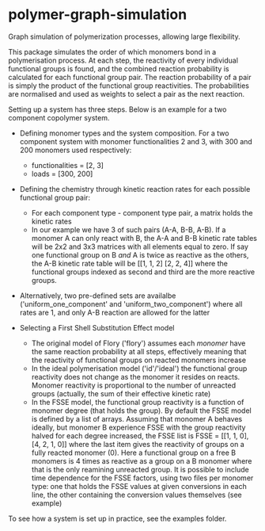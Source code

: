 # polymer-graph-simulation
Graph simulation of polymerization processes, allowing large flexibility. 

This package simulates the order of which monomers bond in a polymerisation process. At each step, the reactivity of every individual functional groups is found, and the combined reaction probability is calculated for each functional group pair. The reaction probability of a pair is simply the product of the functional group reactivities. The probabilities are normalised and used as weights to select a pair as the next reaction. 

Setting up a system has three steps. Below is an example for a two component copolymer system.

- Defining monomer types and the system composition. For a two component system with monomer functionalities 2 and 3, with 300 and 200 monomers used respectively:
  - functionalities = [2, 3]
  - loads = [300, 200]
  
- Defining the chemistry through kinetic reaction rates for each possible functional group pair:
  - For each component type - component type pair, a matrix holds the kinetic rates
  - In our example we have 3 of such pairs (A-A, B-B, A-B). If a monomer A can only react with B, the A-A and B-B kinetic rate tables will be 2x2 and 3x3 matrices with all elements equal to zero. If say one functional group on B _and_ A is twice as reactive as the others, the A-B kinetic rate table will be
  [[1, 1, 2]
   [2, 2, 4]]
 where the functional groups indexed as second and third are the more reactive groups.
 - Alternatively, two pre-defined sets are availalbe ('uniform_one_component' and 'uniform_two_component') where all rates are 1, and only A-B reaction are allowed for the latter
 
 - Selecting a First Shell Substitution Effect model
   - The original model of Flory ('flory') assumes each _monomer_ have the same reaction probability at all steps, effectively meaning that the reactivity of functional groups on reacted monomers increase
   - In the ideal polymerisation model ('id'/'ideal') the functional group reactivity does not change as the monomer it resides on reacts. Monomer reactivity is proportional to the number of unreacted groups (actually, the sum of their effective kinetic rate)
   - In the FSSE model, the functional group reactivity is a function of monomer degree (that holds the group). By default the FSSE model is defined by a list of arrays. Assuming that monomer A behaves ideally, but monomer B experience FSSE with the group reactivity halved for each degree increased, the FSSE list is
   FSSE = [[1, 1, 0], [4, 2, 1, 0]]
where the last item gives the reactivity of groups on a fully reacted monomer (0). Here a functional group on a free B monomers is 4 times as reactive as a group on a B monomer where that is the only reamining unreacted group. It is possible to include time dependence for the FSSE factors, using two files per monomer type: one that holds the FSSE values at given conversions in each line, the other containing the conversion values themselves (see example)

To see how a system is set up in practice, see the examples folder.

